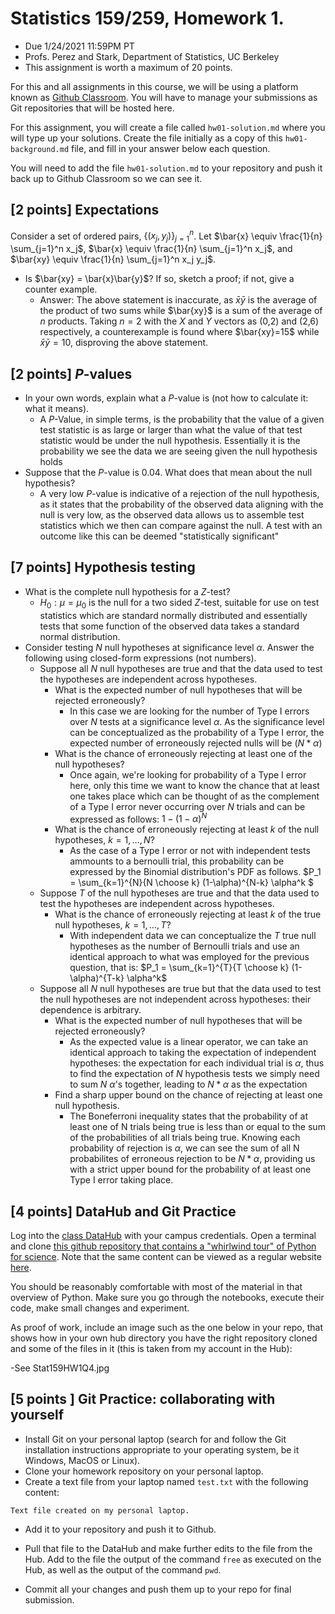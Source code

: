 # Statistics 159/259, Homework 1. 

* Due 1/24/2021 11:59PM PT
* Profs. Perez and Stark, Department of Statistics, UC Berkeley
* This assignment is worth a maximum of 20 points.


For this and all assignments in this course, we will be using a platform known as [Github Classroom](https://classroom.github.com/classrooms/42591242-stat-159-259-spring-2021-university-of-california-berkeley). You will have to manage your submissions as Git repositories that will be hosted here.

For this assignment, you will create a file called `hw01-solution.md` where you will type up your solutions. 
Create the file initially as a copy of this `hw01-background.md` file, and fill in your answer below each question.

You will need to add the file `hw01-solution.md` to your repository and push it back up to Github Classroom so we can see it.


## [2 points] Expectations

Consider a set of ordered pairs, $\{ (x_j, y_j)\}_{j=1}^n$.
Let $\bar{x} \equiv \frac{1}{n} \sum_{j=1}^n x_j$,
$\bar{x} \equiv \frac{1}{n} \sum_{j=1}^n x_j$, and
$\bar{xy} \equiv \frac{1}{n} \sum_{j=1}^n x_j y_j$.
+ Is $\bar{xy} = \bar{x}\bar{y}$? If so, sketch a proof; if not, give a counter example.
    - Answer: The above statement is inaccurate, as $\bar{x}\bar{y}$ is the average of the product of two sums while $\bar{xy}$ is a sum of the average of $n$ products. Taking  $n=2$ with the $X$ and $Y$ vectors as (0,2) and (2,6) respectively, a counterexample is found where $\bar{xy}=15$ while $\bar{x}\bar{y}=10$, disproving the above statement.

## [2 points] $P$-values

+ In your own words, explain what a $P$-value is (not how to calculate it: what it means).
    - A $P$-Value, in simple terms, is the probability that the value of a given test statistic is as large or larger than what the value of that test statistic would be under the null hypothesis. Essentially it is the probability we see the data we are seeing given the null hypothesis holds
+ Suppose that the $P$-value is 0.04. What does that mean about the null hypothesis?
    - A very low $P$-value is indicative of a rejection of the null hypothesis, as it states that the probability of the observed data aligning with the null is very low, as the observed data allows us to assemble test statistics which we then can compare against the null. A test with an outcome like this can be deemed "statistically significant"


## [7 points] Hypothesis testing

+ What is the complete null hypothesis for a $Z$-test?
    - $H_0 : \mu=\mu_0$ is the null for a two sided $Z$-test, suitable for use on test statistics which are  standard normally distributed and essentially tests that some function of the observed data takes a standard normal distribution.
+ Consider testing $N$ null hypotheses at significance level $\alpha$.
Answer the following using closed-form expressions
(not numbers).
    - Suppose all $N$ null hypotheses are true and that the data used to test the 
hypotheses are independent across hypotheses.
        - What is the expected number of null hypotheses that will be rejected erroneously?
            - In this case we are looking for the number of Type I errors over $N$ tests at a significance level $\alpha$. As the significance level can be conceptualized as the probability of a Type I error, the expected number of erroneously rejected nulls will be $(N*\alpha)$ 
        - What is the chance of erroneously rejecting at least one of the null hypotheses?
            - Once again, we're looking for probability of a Type I error here, only this time we want to know the chance that at least one takes place which can be thought of as the complement of a Type I error never occurring over $N$ trials and can be expressed as follows: $1-(1-\alpha)^N$
        - What is the chance of erroneously rejecting at least $k$ of the null hypotheses, $k=1, \ldots, N$?
            - As the case of a Type I error or not with independent tests ammounts to a bernoulli trial, this probability can be expressed by the Binomial distribution's PDF as follows. $P_1 = \sum_{k=1}^{N}{N \choose k} (1-\alpha)^{N-k} \alpha^k $
    - Suppose $T$ of the null hypotheses are true and that the data used to test the hypotheses are independent
across hypotheses.
        - What is the chance of erroneously rejecting at least $k$ of the true null hypotheses, $k=1, \ldots, T$?
            - With independent data we can conceptualize the $T$ true null hypotheses as the number of Bernoulli trials and use an identical approach to what was employed for the previous question, that is: $P_1 = \sum_{k=1}^{T}{T \choose k} (1-\alpha)^{T-k} \alpha^k$
    - Suppose all $N$ null hypotheses are true but that the data used to test the null hypotheses are not
independent across hypotheses: their dependence is arbitrary.
        - What is the expected number of null hypotheses that will be rejected erroneously?
            - As the expected value is a linear operator, we can take an identical approach to taking the expectation of independent hypotheses: the expectation for each individual trial is $\alpha$, thus to find the expectation of $N$ hypothesis tests we simply need to sum $N$ $\alpha$'s together, leading to $N*\alpha$ as the expectation
        - Find a sharp upper bound on the chance of rejecting at least one null hypothesis.
            - The Boneferroni inequality states that the probability of at least one of N trials being true is less than or equal to the sum of the probabilities of all trials being true. Knowing each probability of rejection is $\alpha$, we can see the sum of all N probabilites of erroneous rejection to be $N*\alpha$, providing us with a strict upper bound for the probability of at least one Type I error taking place.
## [4 points] DataHub and Git Practice

Log into the [class DataHub](https://stat159.datahub.berkeley.edu) with your campus credentials. Open a terminal and clone [this github repository that contains a "whirlwind tour" of Python for science](https://github.com/jakevdp/WhirlwindTourOfPython). Note that the same content can be viewed as a regular website [here](https://jakevdp.github.io/WhirlwindTourOfPython/index.html).

You should be reasonably comfortable with most of the material in that overview of Python. Make sure you go through the notebooks, execute their code, make small changes and experiment.

As proof of work, include an image such as the one below in your repo, that shows how in your own hub directory you have the right repository cloned and some of the files in it (this is taken from my account in the Hub):

-See Stat159HW1Q4.jpg


## [5 points ] Git Practice: collaborating with yourself

- Install Git on your personal laptop (search for and follow the Git installation instructions appropriate to your operating system, be it Windows, MacOS or Linux).
- Clone your homework repository on your personal laptop.
- Create a text file from your laptop named `test.txt` with the following content:

```
Text file created on my personal laptop.
```

- Add it to your repository and push it to Github.

- Pull that file to the DataHub and make further edits to the file from the Hub. Add to the file the output of the command `free` as 
executed on the Hub, as well as the output of the command `pwd`.

- Commit all your changes and push them up to your repo for final submission.

